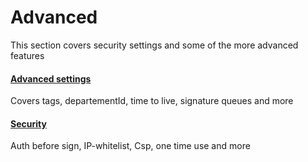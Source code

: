 # Advanced

This section covers security settings and some of the more advanced features

#### [Advanced settings](/signature/advanced-settings.md)

Covers tags, departementId, time to live, signature queues and more

#### [Security](/signature/security.md)

Auth before sign, IP-whitelist, Csp, one time use and more

